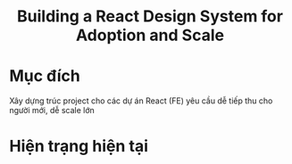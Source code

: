 <h1 style="text-align: center; border-bottom: none;">Building a React Design System for Adoption and Scale</he>


# Mục đích

Xây dựng trúc project cho các dự án React (FE) yêu cầu dễ tiếp thu cho người mới, dễ scale lớn

# Hiện trạng hiện tại

